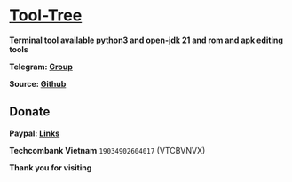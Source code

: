 # [Tool-Tree](https://zenlua.github.io/Tool-Tree)

**Terminal tool available python3 and open-jdk 21 and rom and apk editing tools**

**Telegram: [Group](https://t.me/tooltree)**

**Source: [Github](https://github.com/Zenlua/Tool-Tree)**

## Donate

**Paypal: [Links](https://paypal.me/kakathic)**
 
**Techcombank Vietnam** `19034902604017` (VTCBVNVX)

**Thank you for visiting**

